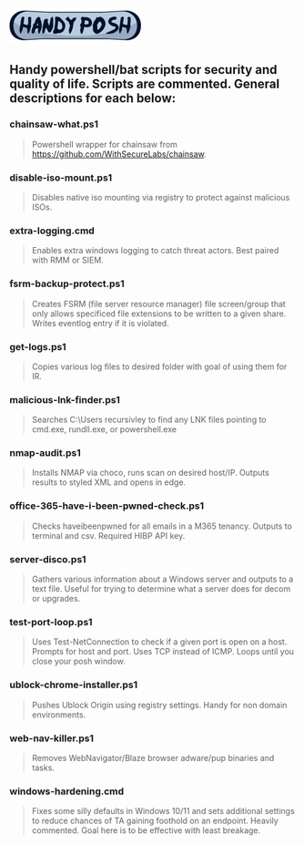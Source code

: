 ![logo](https://github.com/biffalo/handy-posh/raw/main/handy-logo.png)


## Handy powershell/bat scripts for security and quality of life. Scripts are commented. General descriptions for each below:

### **chainsaw-what.ps1**

>  Powershell wrapper for chainsaw from https://github.com/WithSecureLabs/chainsaw.  





### **disable-iso-mount.ps1**

>  Disables native iso mounting via registry to protect against malicious ISOs.  




###  **extra-logging.cmd**

>  Enables extra windows logging to catch threat actors. Best paired with RMM or SIEM.  



###  **fsrm-backup-protect.ps1**

>  Creates FSRM (file server resource manager) file screen/group that only allows specificed file extensions to be written to a given share. Writes eventlog entry if it is violated.


### **get-logs.ps1**

>  Copies various log files to desired folder with goal of using them for IR.  


### **malicious-lnk-finder.ps1**

>  Searches C:\Users recursivley to find any LNK files pointing to cmd.exe, rundll.exe, or powershell.exe
  
  
  
### **nmap-audit.ps1**
  
>   Installs NMAP via choco, runs scan on desired host/IP. Outputs results to styled XML and opens in edge.




### **office-365-have-i-been-pwned-check.ps1**

>  Checks haveibeenpwned for all emails in a M365 tenancy. Outputs to terminal and csv. Required HIBP API key.  




### **server-disco.ps1**

>  Gathers various information about a Windows server and outputs to a text file. Useful for trying to determine what a server does for decom or upgrades.  





### **test-port-loop.ps1**

>  Uses Test-NetConnection to check if a given port is open on a host. Prompts for host and port. Uses TCP instead of ICMP. Loops until you close your posh window.  





### **ublock-chrome-installer.ps1**

>  Pushes Ublock Origin using registry settings. Handy for non domain environments.  



### **web-nav-killer.ps1**

>  Removes WebNavigator/Blaze browser adware/pup binaries and tasks.


### **windows-hardening.cmd**

>  Fixes some silly defaults in Windows 10/11 and sets additional settings to reduce chances of TA gaining foothold on an endpoint. Heavily commented. Goal here is to be effective with least breakage.


